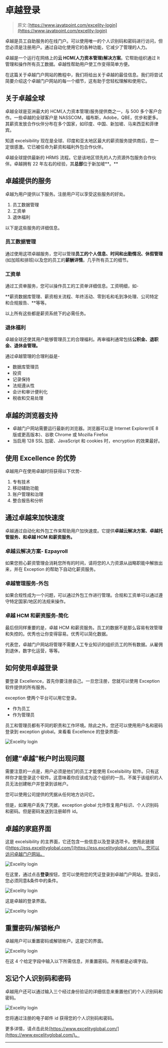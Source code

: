 # 卓越登录

> 原文:[https://www.javatpoint.com/excelity-login](https://www.javatpoint.com/excelity-login)

卓越是员工自助服务的在线门户。可以使用唯一的个人识别码和密码进行访问，但您必须是注册用户。通过自动化使用它的各种功能，它减少了管理的人力。

卓越是一个运行在网络上的**云 HCM(人力资本管理)解决方案**。它帮助组织通过 It 管理和操作所有员工数据。卓越性帮助用户使工作变得简单方便。

在这篇关于卓越门户网站的教程中，我们将给出关于卓越的最佳信息。我们将尝试简要介绍这个卓越门户网站的每一个细节，这有助于您轻松理解和使用它。

## 关于卓越全球

卓越全球是亚洲最大的 HCM(人力资本管理)服务提供商之一，与 500 多个客户合作。一些卓越的全球客户是 NASSCOM，福布斯，Adobe，QBE，优步和更多。其薪资发放合作伙伴分布在多个国家，如印度、中国、新加坡、马来西亚和菲律宾。

知道 excelsibility 现在是全球、印度和亚太地区最大的薪资服务提供商后，您一定很感激。它已被任命为薪资和福利外包合作伙伴。

卓越全球提供最新的 HRMS 流程。它是该地区领先的人力资源外包服务合作伙伴。卓越拥有 22 年左右的经验，其**总部**位于新加坡**。**

## 卓越提供的服务

卓越为用户提供以下服务。注册用户可以享受这些服务的好处。

1.  员工数据管理
2.  工资单
3.  退休福利

以下是这些服务的详细信息。

### 员工数据管理

通过使用这项卓越服务，您可以管理**员工的个人信息、时间和出勤情况、休假管理**(如加班和排班)以及您的员工的**薪酬详情**。几乎所有员工的细节。

### 工资单

通过工资单服务，您可以操作员工的工资单详细信息。工资明细，如-

**薪资数据库管理、薪资相关流程、年终活动、零到毛和毛到净处理、公司特定和合规报告、**等等。

以上所有这些都是薪资系统下的必需任务。

### 退休福利

卓越全球还使其用户能够管理员工的合理福利。再审福利通常包括**公积金、退职金、退休金管理。**

通过卓越管理的合理利益是-

*   数据库管理员
*   投资
*   记录保持
*   法规遵从性
*   会计和审计便利化
*   税收和交易处理

## 卓越的浏览器支持

*   卓越门户网站需要运行最新的浏览器。浏览器可以是 Internet Explorer(IE 8 版或更高版本)、谷歌 Chrome 或 Mozilla Firefox
*   当启用 128 SSL 加密、JavaScript 和 cookies 时，encryption 的效果最好。

## 使用 Excellence 的优势

卓越用户在使用卓越时将获得以下优势-

1.  专有技术
2.  移动辅助功能
3.  账户管理和治理
4.  整合报告和分析

## 通过卓越来加快速度

卓越通过自动化和外包工作来帮助用户加快速度。它提供**卓越云解决方案、卓越托管服务、**和**卓越 HCM 和薪资服务。**

### 卓越云解决方案- Ezpayroll

如果您担心薪资管理会消耗您所有的时间，请将您的人力资源从战略职能中解放出来，并在 Exception 的帮助下自动化薪资服务。

### 卓越管理服务-外包

如果合规性成为一个问题，可以通过外包工作进行管理。合规和工资单可以通过遵守特定国家/地区的法规来操作。

### 卓越 HCM 和薪资服务-简化

最后但同样重要的是，卓越 HCM 和薪资服务。员工的数据不是那么容易有效管理和失控的。优秀也让你变得容易。优秀可以简化数据。

代表您，卓越门户网站将管理不需要人工专业知识的组织员工的所有数据。从雇佣到退休，数字化运营，等等。

## 如何使用卓越登录

要登录 Excellence，首先你要注册自己。一旦您注册，您就可以使用 Exception 软件提供的所有服务。

exception 使两个平台可以用它登录。

*   作为员工
*   作为管理员

员工和管理员都有不同的职责和工作环境。除此之外，您还可以使用用户名和密码登录到 exception global。来看看 Excellence 的登录界面-

![Excelity login](img/e1fe4c898ad339a9fad9f8fc8ef064d5.png)

## 创建“卓越”帐户时出现问题

需要注意的一点是，用户必须是他们的员工才能使用 Excelsibility 软件。只有这样你才能登录这个软件。这意味着你应该成为这个组织的一员。不属于该组织的人员无法创建帐户并登录到该帐户。

您可以使用公司提供的凭据从任何地方访问它。

但是，如果用户丢失了凭据，exception global 允许恢复用户标识、个人识别码和密码。但是密码发送到注册邮件 id。

## 卓越的家庭界面

这是 excelsibility 的主界面，它还包含一些信息以及登录选项卡。使用此链接([https://ess.excelityglobal.com/](https://ess.excelityglobal.com/))，您可以访问卓越门户网站。

![Excelity login](img/5cf9de3782cb803321113b868dca5e59.png)

在这里，通过点击**登录**按钮，您可以使用您的凭证登录到卓越门户网站。登录后，您必须同意&条件中的条件。

![Excelity login](img/73666ae014c41925c9798ad0b5fe4abb.png)

这是卓越的登录界面。

![Excelity login](img/83c63c19ed0bab3140a8024f8ff956cb.png)

## 重置密码/解锁帐户

卓越用户可以重置密码或解锁帐户。这是它的界面。

![Excelity login](img/eb4fcd54e5ff3db3b86daa8482e0e337.png)

在这 4 个给定字段中输入以下所需信息，并重置密码。所有都是必填字段。

## 忘记个人识别码和密码

卓越用户还可以通过输入三个经过身份验证的详细信息来重置他们的个人识别码和密码。

![Excelity login](img/38d3b4efcfea1281e4799476a3d58788.png)

您将通过注册的电子邮件 id 获得您的个人识别码和密码。

更多详情，请点击此处[https://www.excelityglobal.com/](https://www.excelityglobal.com/)。

* * *